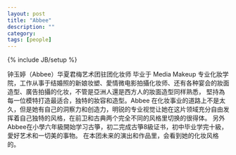 ```yaml
---
layout: post
title: "Abbee"
description: ""
category: 
tags: [people]
---
```

{% include JB/setup %}


钟玉婷（Abbee）华夏君梅艺术团驻团化妆师
毕业于 Media Makeup 专业化妝学院，工作从事于结婚照的新娘妆塑、愛情微电影拍攝化妆师、还有各种宴会的妝面造型、廣告拍攝的化妆，不管是亞洲人還是西方人的妝面造型同样熟悉， 堅持為每一位模特打造最适合，独特的妝容和造型。Abbee 在化妆事业的道路上不是太久，但是她有自己的洞察力和创造力，明锐的专业视觉让她在这片领域充分自由发挥着自己独特的风格，在前卫和古典两个完全不同的风格里切换的很得体。
另外Abbee在小學六年級開始学习古箏，初二完成古箏8級证书，初中毕业学完十級，愛好艺术和一切美的事物。
在本团未来的演出和作品里，会看到她的化妆风格的。

